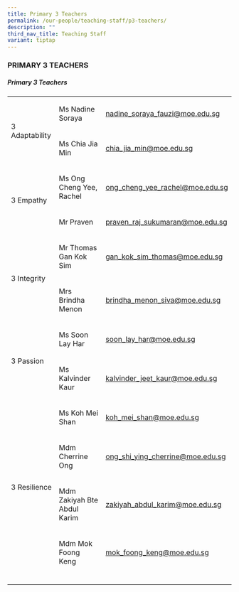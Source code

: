 ```yaml
---
title: Primary 3 Teachers
permalink: /our-people/teaching-staff/p3-teachers/
description: ""
third_nav_title: Teaching Staff
variant: tiptap
---
```

<h3>PRIMARY 3 TEACHERS</h3>
<h5>Primary 3 Teachers</h5>
<table style="minWidth: 75px">
<colgroup>
<col>
<col>
<col>
</colgroup>
<tbody>
<tr>
<td rowspan="2" colspan="1">
<p>3 Adaptability</p>
</td>
<td rowspan="1" colspan="1">
<p>Ms Nadine Soraya</p>
</td>
<td rowspan="1" colspan="1">
<p><a href="mailto:nadine_soraya_fauzi@moe.edu.sg" rel="noopener noreferrer nofollow" target="_blank">nadine_soraya_fauzi@moe.edu.sg</a>
</p>
</td>
</tr>
<tr>
<td rowspan="1" colspan="1">
<p>Ms Chia Jia Min</p>
</td>
<td rowspan="1" colspan="1">
<p><a href="mailto:chia_jia_min@moe.edu.sg" rel="noopener noreferrer nofollow" target="_blank">chia_jia_min@moe.edu.sg</a>
</p>
</td>
</tr>
<tr>
<td rowspan="2" colspan="1">
<p>3 Empathy</p>
</td>
<td rowspan="1" colspan="1">
<p>Ms Ong Cheng Yee, Rachel</p>
</td>
<td rowspan="1" colspan="1">
<p><a href="mailto:ong_cheng_yee_rachel@moe.edu.sg" rel="noopener noreferrer nofollow" target="_blank">ong_cheng_yee_rachel@moe.edu.sg</a>
</p>
</td>
</tr>
<tr>
<td rowspan="1" colspan="1">
<p>Mr Praven</p>
</td>
<td rowspan="1" colspan="1">
<p><a href="mailto:praven_raj_sukumaran@moe.edu.sg" rel="noopener noreferrer nofollow" target="_blank">praven_raj_sukumaran@moe.edu.sg</a>
</p>
</td>
</tr>
<tr>
<td rowspan="2" colspan="1">
<p>3 Integrity</p>
</td>
<td rowspan="1" colspan="1">
<p>Mr Thomas Gan Kok Sim</p>
<p></p>
</td>
<td rowspan="1" colspan="1">
<p><a href="mailto:gan_kok_sim_thomas@moe.edu.sg" rel="noopener noreferrer nofollow" target="_blank">gan_kok_sim_thomas@moe.edu.sg</a>
</p>
</td>
</tr>
<tr>
<td rowspan="1" colspan="1">
<p>Mrs Brindha Menon</p>
</td>
<td rowspan="1" colspan="1">
<p><a href="mailto:brindha_menon_siva@moe.edu.sg" rel="noopener noreferrer nofollow" target="_blank">brindha_menon_siva@moe.edu.sg</a>
</p>
</td>
</tr>
<tr>
<td rowspan="2" colspan="1">
<p>3 Passion</p>
</td>
<td rowspan="1" colspan="1">
<p>Ms Soon Lay Har</p>
</td>
<td rowspan="1" colspan="1">
<p><a href="mailto:soon_lay_har@moe.edu.sg" rel="noopener noreferrer nofollow" target="_blank">soon_lay_har@moe.edu.sg</a>
</p>
</td>
</tr>
<tr>
<td rowspan="1" colspan="1">
<p>Ms Kalvinder Kaur</p>
</td>
<td rowspan="1" colspan="1">
<p><a href="mailto:kalvinder_jeet_kaur@moe.edu.sg" rel="noopener noreferrer nofollow" target="_blank">kalvinder_jeet_kaur@moe.edu.sg</a>
</p>
</td>
</tr>
<tr>
<td rowspan="4" colspan="1">
<p>3 Resilience</p>
</td>
<td rowspan="1" colspan="1">
<p>Ms Koh Mei Shan</p>
</td>
<td rowspan="1" colspan="1">
<p><a href="mailto:koh_mei_shan@moe.edu.sg" rel="noopener noreferrer nofollow" target="_blank">koh_mei_shan@moe.edu.sg</a>
</p>
</td>
</tr>
<tr>
<td rowspan="1" colspan="1">
<p>Mdm Cherrine Ong</p>
</td>
<td rowspan="1" colspan="1">
<p><a href="mailto:ong_shi_ying_cherrine@moe.edu.sg" rel="noopener noreferrer nofollow" target="_blank">ong_shi_ying_cherrine@moe.edu.sg</a>
</p>
</td>
</tr>
<tr>
<td rowspan="1" colspan="1">
<p>Mdm Zakiyah Bte Abdul Karim</p>
</td>
<td rowspan="1" colspan="1">
<p><a href="mailto:zakiyah_abdul_karim@moe.edu.sg" rel="noopener noreferrer nofollow" target="_blank">zakiyah_abdul_karim@moe.edu.sg</a>
</p>
</td>
</tr>
<tr>
<td rowspan="1" colspan="1">
<p>Mdm Mok Foong Keng</p>
</td>
<td rowspan="1" colspan="1">
<p><a href="mailto:mok_foong_keng@moe.edu.sg" rel="noopener noreferrer nofollow" target="_blank">mok_foong_keng@moe.edu.sg</a>
</p>
</td>
</tr>
<tr>
<td rowspan="1" colspan="1">
<p></p>
</td>
<td rowspan="1" colspan="1">
<p></p>
</td>
<td rowspan="1" colspan="1">
<p></p>
</td>
</tr>
</tbody>
</table>
<p>
<br>
</p>